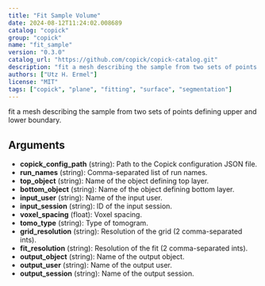 ```yaml
---
title: "Fit Sample Volume"
date: 2024-08-12T11:24:02.008689
catalog: "copick"
group: "copick"
name: "fit_sample"
version: "0.3.0"
catalog_url: "https://github.com/copick/copick-catalog.git"
description: "fit a mesh describing the sample from two sets of points defining upper and lower boundary."
authors: ["Utz H. Ermel"]
license: "MIT"
tags: ["copick", "plane", "fitting", "surface", "segmentation"]
---
```


fit a mesh describing the sample from two sets of points defining upper and lower boundary.

## Arguments

- **copick_config_path** (string): Path to the Copick configuration JSON file.
- **run_names** (string): Comma-separated list of run names.
- **top_object** (string): Name of the object defining top layer.
- **bottom_object** (string): Name of the object defining bottom layer.
- **input_user** (string): Name of the input user.
- **input_session** (string): ID of the input session.
- **voxel_spacing** (float): Voxel spacing.
- **tomo_type** (string): Type of tomogram.
- **grid_resolution** (string): Resolution of the grid (2 comma-separated ints).
- **fit_resolution** (string): Resolution of the fit (2 comma-separated ints).
- **output_object** (string): Name of the output object.
- **output_user** (string): Name of the output user.
- **output_session** (string): Name of the output session.

